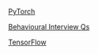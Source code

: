 [PyTorch](https://kannikakabilar.github.io/Kannika-Notas/ML_Eng/PyTorch/)

[Behavioural Interview Qs](https://kannikakabilar.github.io/Kannika-Notas/ML_Eng/Behavioural_Qs/)

[TensorFlow](https://kannikakabilar.github.io/Kannika-Notas/ML_Eng/TensorFlow/)

